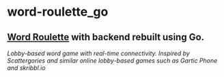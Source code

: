 # word-roulette_go
## [Word Roulette](https://github.com/gschussler/word-roulette) with backend rebuilt using Go.
_Lobby-based word game with real-time connectivity. Inspired by Scattergories and similar online lobby-based games such as Gartic Phone and skribbl.io_
